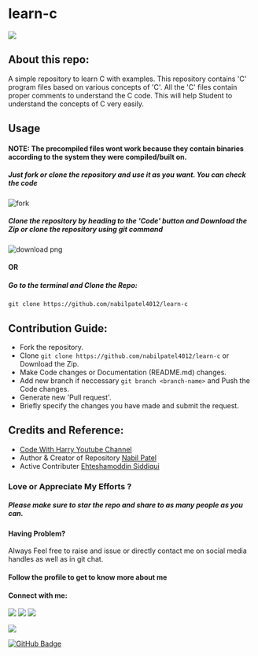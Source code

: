 # learn-c
<img src="https://img.icons8.com/color/480/000000/c-programming.png"/>


## About this repo:
A simple repository to learn C with examples.
This repository contains 'C' program files based on various concepts of 'C'. All the 'C' files contain proper comments to understand the C code.
This will help Student to understand the concepts of C very easily.

## Usage
#### NOTE: The precompiled files wont work because they contain binaries according to the system they were compiled/built on.
##### Just fork or clone the repository and use it as you want. You can check the code 
![fork](https://user-images.githubusercontent.com/80565100/152637786-84f7697b-5523-4d47-bc35-621ffc6170e5.png)
#### 
##### Clone the repository by heading to the 'Code' button and Download the Zip or clone the repository using git command
####

![download png](https://user-images.githubusercontent.com/80565100/152638224-91713f3f-9281-4d5b-82f9-475ec1d7b0fe.svg)

#### OR
##### Go to the terminal and Clone the Repo:
```
git clone https://github.com/nabilpatel4012/learn-c
```


## Contribution Guide:
- Fork the repository.
- Clone ``` git clone https://github.com/nabilpatel4012/learn-c ``` or Download the Zip.
- Make Code changes or Documentation (README.md) changes.
- Add new branch if neccessary ``` git branch <branch-name> ``` and Push the Code changes.
- Generate new 'Pull request'.
- Briefly specify the changes you have made and submit the request.

## Credits and Reference:
- [Code With Harry Youtube Channel](https://www.youtube.com/playlist?list=PLu0W_9lII9aiXlHcLx-mDH1Qul38wD3aR)
- Author & Creator of Repository [Nabil Patel](https://github.com/nabilpatel4012)
- Active Contributer [Ehteshamoddin Siddiqui](https://github.com/Ehteshamoddin)

### Love or Appreciate My Efforts ?
##### Please make sure to star the repo and share to as many people as you can.
#### Having Problem? 
Always Feel free to raise and issue or directly contact me on social media handles as well as in git chat.

#### Follow the profile to get to know more about me
#### Connect with me:
<p align="left">

<a href = "https://www.linkedin.com/in/nabil-patel-38a81b20b/"><img src="https://img.icons8.com/fluent/48/000000/linkedin.png"/></a>
<a href = "https://twitter.com/NabilPatel4012"><img src="https://img.icons8.com/fluent/48/000000/twitter.png"/></a>
<a href = "https://www.instagram.com/nabil_patel_/"><img src="https://img.icons8.com/fluent/48/000000/instagram-new.png"/></a>

</p>
<a href="https://github.com/Meghna-DAS/github-profile-views-counter">
    <img src="https://komarev.com/ghpvc/?username=nabilpatel4012">
</a>

<a href="https://github.com/nabilpatel4012?tab=followers"><img src="https://img.shields.io/github/followers/nabilpatel4012?label=Followers&style=social" alt="GitHub Badge"></a>
